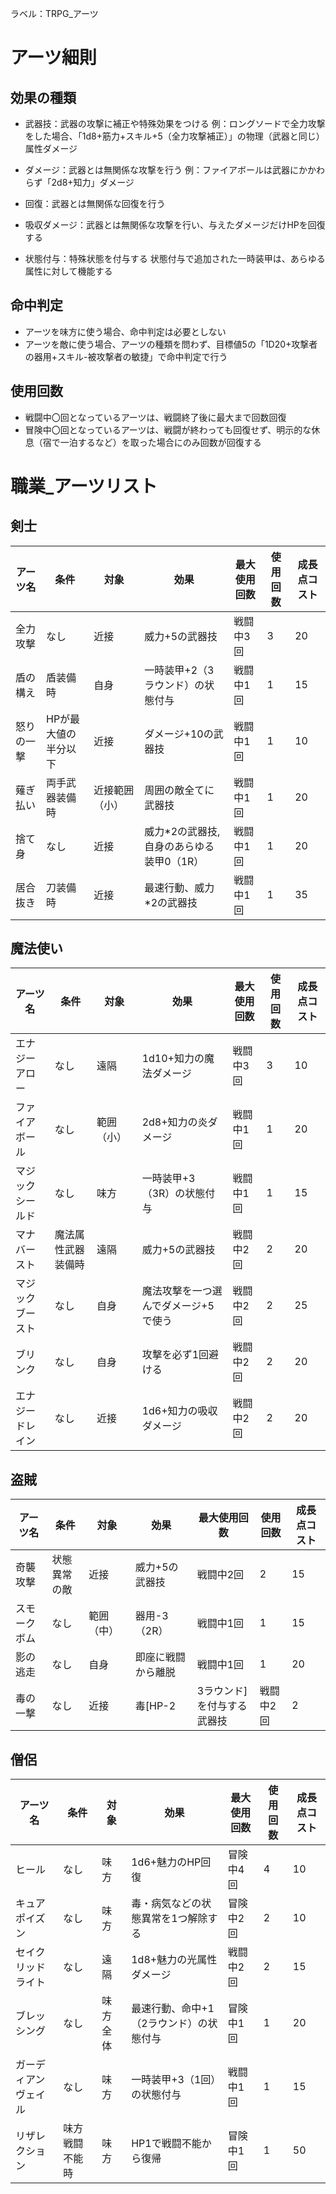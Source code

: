 ラベル：TRPG_アーツ

# アーツ細則

## 効果の種類
* 武器技：武器の攻撃に補正や特殊効果をつける
例：ロングソードで全力攻撃をした場合、「1d8+筋力+スキル+5（全力攻撃補正）」の物理（武器と同じ）属性ダメージ

* ダメージ：武器とは無関係な攻撃を行う
例：ファイアボールは武器にかかわらず「2d8+知力」ダメージ

* 回復：武器とは無関係な回復を行う
* 吸収ダメージ：武器とは無関係な攻撃を行い、与えたダメージだけHPを回復する

* 状態付与：特殊状態を付与する
状態付与で追加された一時装甲は、あらゆる属性に対して機能する

## 命中判定
* アーツを味方に使う場合、命中判定は必要としない
* アーツを敵に使う場合、アーツの種類を問わず、目標値5の「1D20+攻撃者の器用+スキル-被攻撃者の敏捷」で命中判定で行う

## 使用回数
* 戦闘中〇回となっているアーツは、戦闘終了後に最大まで回数回復
* 冒険中〇回となっているアーツは、戦闘が終わっても回復せず、明示的な休息（宿で一泊するなど）を取った場合にのみ回数が回復する

# 職業_アーツリスト
## 剣士
| アーツ名 | 条件 | 対象 | 効果 | 最大使用回数 | 使用回数 |成長点コスト |
|----------|------|------|------|------------|----------|------------|
| 全力攻撃 | なし | 近接 | 威力+5の武器技 | 戦闘中3回| 3 | 20|
| 盾の構え | 盾装備時| 自身 | 一時装甲+2（3ラウンド）の状態付与 | 戦闘中1回 | 1 | 15 |
| 怒りの一撃 | HPが最大値の半分以下 | 近接 | ダメージ+10の武器技 | 戦闘中1回 | 1 | 10 |
| 薙ぎ払い | 両手武器装備時 | 近接範囲（小） | 周囲の敵全てに武器技| 戦闘中1回 | 1 | 20 |
| 捨て身 | なし | 近接 | 威力*2の武器技, 自身のあらゆる装甲0（1R）| 戦闘中1回| 1 | 20|
| 居合抜き | 刀装備時 | 近接 | 最速行動、威力*2の武器技 | 戦闘中1回| 1 | 35|

## 魔法使い
| アーツ名| 条件 | 対象| 効果 | 最大使用回数 | 使用回数 | 成長点コスト|
|----------|------|------|------|------------|----------|------------|
| エナジーアロー | なし | 遠隔 | 1d10+知力の魔法ダメージ | 戦闘中3回 | 3 | 10 |
| ファイアボール | なし | 範囲（小） | 2d8+知力の炎ダメージ | 戦闘中1回 |1 | 20 |
| マジックシールド | なし | 味方 | 一時装甲+3（3R）の状態付与 | 戦闘中1回 | 1 |15 |
| マナバースト |魔法属性武器装備時| 遠隔 | 威力+5の武器技 | 戦闘中2回| 2 | 20|
| マジックブースト | なし | 自身 | 魔法攻撃を一つ選んでダメージ+5で使う | 戦闘中2回| 2 | 25 |
| ブリンク | なし | 自身 | 攻撃を必ず1回避ける | 戦闘中2回 | 2 | 20 |
| エナジードレイン |なし | 近接 | 1d6+知力の吸収ダメージ | 戦闘中2回 | 2 | 20 |

## 盗賊
|アーツ名 | 条件| 対象 | 効果| 最大使用回数 | 使用回数 | 成長点コスト |
|----------|------|------|------|------------|----------|------------|
| 奇襲攻撃 | 状態異常の敵 | 近接 | 威力+5の武器技 | 戦闘中2回 | 2 | 15 |
| スモークボム | なし | 範囲（中） | 器用-3（2R） | 戦闘中1回 | 1 | 15|
| 影の逃走 | なし | 自身 | 即座に戦闘から離脱 | 戦闘中1回 | 1| 20 |
| 毒の一撃 | なし | 近接 | 毒[HP-2|3ラウンド]を付与する武器技 | 戦闘中2回 | 2 | 25 |

## 僧侶
| アーツ名        | 条件         | 対象         | 効果                                      | 最大使用回数 | 使用回数 | 成長点コスト |
|-----------------|--------|--------------|-------------------------------------------|----------------|------------|----------------|
| ヒール          | なし         | 味方      | 1d6+魅力のHP回復                          | 冒険中4回     | 4        | 10             |
| キュアポイズン  | なし         | 味方      | 毒・病気などの状態異常を1つ解除する     | 冒険中2回     | 2        | 10             |
| セイクリッドライト| なし       | 遠隔         | 1d8+魅力の光属性ダメージ     | 戦闘中2回     | 2        | 15             |
| ブレッシング    | なし         | 味方全体     | 最速行動、命中+1（2ラウンド）の状態付与           | 冒険中1回     | 1        | 20             |
| ガーディアンヴェイル | なし     | 味方      | 一時装甲+3（1回）の状態付与           | 戦闘中1回     | 1        | 15             |
| リザレクション| 味方戦闘不能時 | 味方 | HP1で戦闘不能から復帰                    | 冒険中1回     | 1        | 50             |

